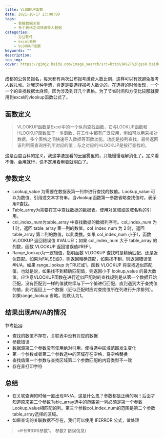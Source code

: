 ```yaml
---
title: VLOOKUP函数
date: 2021-10-17 23:08:08
tags:
    - 表格数据关联
    - 多个表格之间快速导入数据
categories:
    - 办公软件
    - excel表格
    - VLOOKUP函数
keywords: ""
description:
top_img: 
cover: https://gimg2.baidu.com/image_search/src=http%3A%2F%2Fgss0.baidu.com%2F-vo3dSag_xI4khGko9WTAnF6hhy%2Fzhidao%2Fwh%253D450%252C600%2Fsign%3D5330c8e1d009b3deebeaec6cf98f40b7%2F3b87e950352ac65c154609fafaf2b21192138af3.jpg&refer=http%3A%2F%2Fgss0.baidu.com&app=2002&size=f9999,10000&q=a80&n=0&g=0n&fmt=jpeg?sec=1638096673&t=c0dac2e286046202bd9c5d0f14db1d8f
---
```

成都的公务员报名，每天都有两次公布报考缴费人数比例，这样可以有效避免报考人数扎堆。对我这种学渣，肯定是要选择报考人数少的。在选择的时候发现，一个一个的查找数据太麻烦，因为涉及到好几个表格。为了节省时间和方便比较那就要用到excel的vlookup函数公式了。

## 函数定义

> VLOOKUP函数是Excel中的一个纵向查找函数，它与LOOKUP函数和HLOOKUP函数属于一类函数，在工作中都有广泛应用，例如可以用来核对数据，多个表格之间快速导入数据等函数功能。功能是按列查找，最终返回该列所需查询序列所对应的值；与之对应的HLOOKUP是按行查找的。

这是百度百科的定义，我这学渣是看的云里雾里的，只能慢慢理解消化了。定义看不懂，会用就行，说不定用着用着就明白了。

## 参数定义

* Lookup_value 为需要在数据表第一列中进行查找的数值。Lookup_value 可以为数值、引用或文本字符串。当vlookup函数第一参数省略查找值时，表示用0查找。
* Table_array为需要在其中查找数据的数据表。使用对区域或区域名称的引用。
* col_index_num为table_array 中查找数据的数据列序号。col_index_num 为 1 时，返回 table_array 第一列的数值，col_index_num 为 2 时，返回 table_array 第二列的数值，以此类推。如果 col_index_num 小于1，函数 VLOOKUP 返回错误值 #VALUE!；如果 col_index_num 大于 table_array 的列数，函数 VLOOKUP 返回错误值#REF!。
* Range_lookup为一逻辑值，指明函数 VLOOKUP 查找时是精确匹配，还是近似匹配。如果为FALSE或0，则返回精确匹配，如果找不到，则返回错误值 #N/A。如果 range_lookup 为TRUE或1，函数 VLOOKUP 将查找近似匹配值，也就是说，如果找不到精确匹配值，则返回小于 lookup_value 的最大数值。应注意VLOOKUP函数在进行近似匹配时的查找规则是从第一个数据开始匹配，没有匹配到一样的值就继续与下一个值进行匹配，直到遇到大于查找值的值，此时返回上一个数据（近似匹配时应对查找值所在列进行升序排列）。如果range_lookup 省略，则默认为1。

## 结果出现#N/A的情况
参考[blog](http://www.360doc.com/content/19/1205/20/66005516_877693931.shtml)
* 查找的数值不存在，关联表中没有对应的数据
* 参数错误
* 数据源第二个参数没有使用绝对引用，使得选中区域范围发生变化
* 第一个参数或者第二个参数选中的区域存在空格，将空格替换
* 查找值第一个参数与查找区域第二个参数匹配的内容类型不一致
* 存在非打印字符


## 总结
* 在关联查询的时候一直出现#N/A，这是什么鬼？参数都是正确的啊！后面才知道原来第二个参数Table_array选中的范围第一列必须是第一个参数Lookup_value相匹配的列。第三个参数col_index_num的范围是第二个参数table_array选择的区域。
* 如果查询的关联数据不存在，我们可以使用 IFERROR 公式，做处理
> =IFERROR(参数1， 参数2 错误信息)
